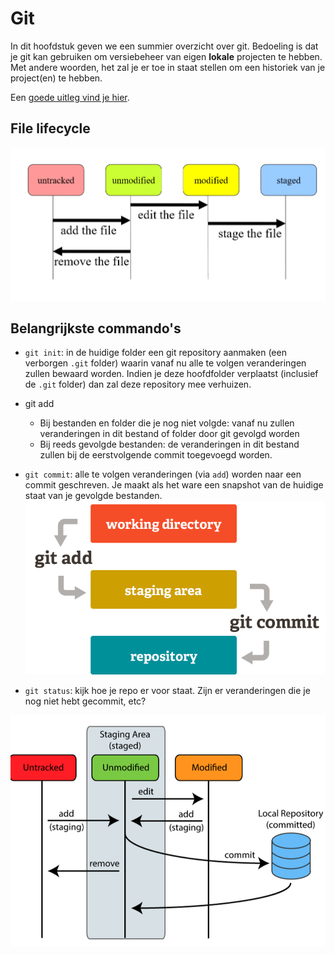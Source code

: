 # Git

In dit hoofdstuk geven we een summier overzicht over git. Bedoeling is dat je git kan gebruiken om versiebeheer van eigen **lokale** projecten te hebben. Met andere woorden, het zal je er toe in staat stellen om een historiek van je project(en) te hebben.

Een [goede uitleg vind je hier](https://www.sitepoint.com/git-for-beginners/).

## File lifecycle
  ![file lifecycle](../assets/b_git/filelife.png)

## Belangrijkste commando's

* ``git init``: in de huidige folder een git repository aanmaken (een verborgen ``.git`` folder) waarin vanaf nu alle te volgen veranderingen zullen bewaard worden. Indien je deze hoofdfolder verplaatst (inclusief de ``.git`` folder) dan zal deze repository mee verhuizen.
* git add
  * Bij bestanden en folder die je nog niet volgde: vanaf nu zullen veranderingen in dit bestand of folder door git gevolgd worden
  * Bij reeds gevolgde bestanden: de veranderingen in dit bestand zullen bij de eerstvolgende commit toegevoegd worden.

* ``git commit``: alle te volgen veranderingen (via ``add``) worden naar een commit geschreven. Je maakt als het ware een snapshot van de huidige staat van je gevolgde bestanden.   ![Verschil git add en git commit](../assets/b_git/addcommit.png)
* ``git status``: kijk hoe je repo er voor staat. Zijn er veranderingen die je nog niet hebt gecommit, etc?

![Alles samen](../assets/b_git/alltoget.png)